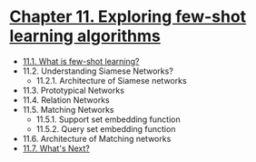 


# [Chapter 11. Exploring few-shot learning algorithms](#)

* [11.1. What is few-shot learning?](https://github.com/sudharsan13296/Hands-On-Deep-Learning-Algorithms-with-Python/blob/master/11.%20Exploring%20Few%20Shot%20Learning%20Algorithms/11.01%20What%20is%20few-shot%20learning%3F.ipynb)
* 11.2. Understanding Siamese Networks?
  * 11.2.1. Architecture of Siamese networks
* 11.3. Prototypical Networks
* 11.4. Relation Networks
* 11.5. Matching Networks
	* 11.5.1. Support set embedding function
	* 11.5.2. Query set embedding function
* 11.6. Architecture of Matching networks
* [11.7. What's Next?](https://github.com/sudharsan13296/Hands-On-Deep-Learning-Algorithms-with-Python/blob/master/11.%20Exploring%20Few%20Shot%20Learning%20Algorithms/11.07%20What's%20Next%3F.ipynb)
